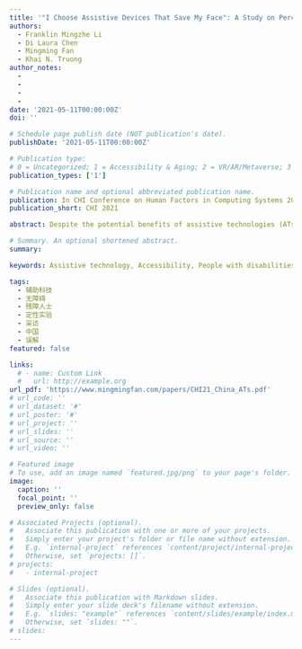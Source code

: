 ```yaml
---
title: '"I Choose Assistive Devices That Save My Face": A Study on Perceptions of Accessibility and Assistive Technology Use Conducted in China'
authors:
  - Franklin Mingzhe Li
  - Di Laura Chen
  - Mingming Fan
  - Khai N. Truong
author_notes:
  - 
  - 
  -
  -
date: '2021-05-11T00:00:00Z'
doi: ''

# Schedule page publish date (NOT publication's date).
publishDate: '2021-05-11T00:00:00Z'

# Publication type: 
# 0 = Uncategorized; 1 = Accessibility & Aging; 2 = VR/AR/Metaverse; 3 = Human-AI Collaboration; 4 = UX Methodology; 5 = Social Computing; 6 = Sensing; 
publication_types: ['1']

# Publication name and optional abbreviated publication name.
publication: In CHI Conference on Human Factors in Computing Systems 2021
publication_short: CHI 2021

abstract: Despite the potential benefits of assistive technologies (ATs) for people with various disabilities, only around 7% of Chinese with disabilities have had an opportunity to use ATs. Even for those who have used ATs, the abandonment rate was high. Although China has the world’s largest population with disabilities, prior research exploring how ATs are used and perceived, and why ATs are abandoned have been conducted primarily in North America and Europe. In this paper, we present an interview study conducted in China with 26 people with various disabilities to understand their practices, challenges, perceptions, and misperceptions of using ATs. From the study, we learned about factors that influence AT adoption practices (e.g., misuse of accessible infrastructure, issues with replicating existing commercial ATs), challenges using ATs in social interactions (e.g., Chinese stigma), and misperceptions about ATs (e.g., ATs should overcome inaccessible social infrastructures). Informed by the findings, we derive a set of design considerations to bridge the existing gaps in AT design (e.g., manual vs. electronic ATs) and to improve ATs’ social acceptability in China.

# Summary. An optional shortened abstract.
summary:

keywords: Assistive technology, Accessibility, People with disabilities, Qualitative study, Interview, China, Misperceptions

tags:
  - 辅助科技
  - 无障碍
  - 残障人士
  - 定性实验
  - 采访
  - 中国
  - 误解
featured: false

links:
  # - name: Custom Link
  #   url: http://example.org
url_pdf: 'https://www.mingmingfan.com/papers/CHI21_China_ATs.pdf'
# url_code: ''
# url_dataset: '#'
# url_poster: '#'
# url_project: ''
# url_slides: ''
# url_source: ''
# url_video: ''

# Featured image
# To use, add an image named `featured.jpg/png` to your page's folder.
image:
  caption: ''
  focal_point: ''
  preview_only: false

# Associated Projects (optional).
#   Associate this publication with one or more of your projects.
#   Simply enter your project's folder or file name without extension.
#   E.g. `internal-project` references `content/project/internal-project/index.md`.
#   Otherwise, set `projects: []`.
# projects:
#   - internal-project

# Slides (optional).
#   Associate this publication with Markdown slides.
#   Simply enter your slide deck's filename without extension.
#   E.g. `slides: "example"` references `content/slides/example/index.md`.
#   Otherwise, set `slides: ""`.
# slides:
---
```


<!-- {{< youtube f9lO9tin4tw >}} -->


